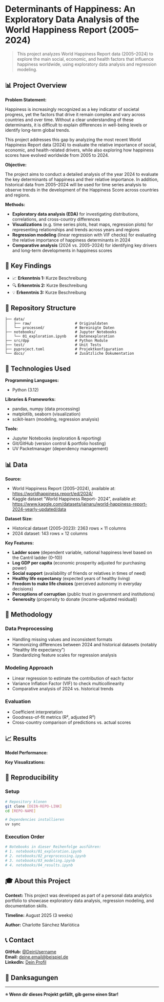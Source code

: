 # Determinants of Happiness: An Exploratory Data Analysis of the World Happiness Report (2005–2024)

> This project analyzes World Happiness Report data (2005–2024) to explore the main social, economic, and health factors that influence happiness worldwide, using exploratory data analysis and regression modeling.

## 📊 Project Overview

**Problem Statement:** 

Happiness is increasingly recognized as a key indicator of societal progress, yet the factors that drive it remain complex and vary across countries and over time. Without a clear understanding of these determinants, it is difficult to explain differences in well-being levels or identify long-term global trends. 

This project addresses this gap by analyzing the most recent World Happiness Report data (2024) to evaluate the relative importance of social, economic, and health-related drivers, while also exploring how happiness scores have evolved worldwide from 2005 to 2024.

**Objective:** 

The project aims to conduct a detailed analysis of the year 2024 to evaluate the key determinants of happiness and their relative importance. In addition, historical data from 2005–2024 will be used for time series analysis to observe trends in the development of the Happiness Score across countries and regions.

**Methods:** 

- **Exploratory data analysis (EDA)** for investigating distributions, correlations, and cross-country differences
- **Visualizations** (e.g. time series plots, heat maps, regression plots) for representing relationships and trends across years and regions
- **Regression modeling** (linear regression with VIF checks) for evaluating the relative importance of happiness determinants in 2024
- **Comparative analysis** (2024 vs. 2005–2024) for identifying key drivers and long-term developments in happiness scores

## 🎯 Key Findings

<!-- Hier deine wichtigsten Erkenntnisse in 3-5 Bullet Points -->
- 📈 **Erkenntnis 1:** Kurze Beschreibung
- 🔍 **Erkenntnis 2:** Kurze Beschreibung  
- 💡 **Erkenntnis 3:** Kurze Beschreibung

## 📁 Repository Structure

```
├── data/
│   ├── raw/                    # Originaldaten
│   └── processed/              # Bereinigte Daten
├── notebooks/                  # Jupyter Notebooks
│   └── 01_exploration.ipynb    # Datenexploration
├── src/dpp                     # Python Module
├── test/                       # Unit Tests
├── pyproject.toml              # Projektkonfiguration
└── docs/                       # Zusätzliche Dokumentation
```

## 🔧 Technologies Used

**Programming Languages:**

- Python (3.12)

**Libraries & Frameworks:**

- pandas, numpy (data processing)
- matplotlib, seaborn (visualization)
- scikit-learn (modeling, regression analysis)

**Tools:**
<!-- z.B. Jupyter, Git, Docker, etc. -->
- Jupyter Notebooks (exploration & reporting)
- Git/GitHub (version control & portfolio hosting)
- UV Packetmanager (dependency management)

## 📊 Data

**Source:** 
<!-- Woher kommen deine Daten? -->
- World Happiness Report (2005–2024), available at: https://worldhappiness.report/ed/2024/
- Kaggle dataset “World Happiness Report- 2024”, available at: https://www.kaggle.com/datasets/jainaru/world-happiness-report-2024-yearly-updated/data

**Dataset Size:** 
<!-- Anzahl Zeilen/Spalten, Dateigröße -->
- Historical dataset (2005–2023): 2363 rows × 11 columns
- 2024 dataset: 143 rows × 12 columns

**Key Features:** 
<!-- Beschreibung der wichtigsten Variablen -->
- **Ladder score** (dependent variable, national happiness level based on the Cantril ladder (0–10))
- **Log GDP per capita** (economic prosperity adjusted for purchasing power)
- **Social support** (availability of friends or relatives in times of need)
- **Healthy life expectancy** (expected years of healthy living)
- **Freedom to make life choices** (perceived autonomy in everyday decisions)
- **Perceptions of corruption** (public trust in government and institutions)
- **Generosity** (propensity to donate (income-adjusted residual))


## 🤖 Methodology

### Data Preprocessing
<!-- Kurze Beschreibung deiner Datenbereinigung -->
- Handling missing values and inconsistent formats
- Harmonizing differences between 2024 and historical datasets (notably “Healthy life expectancy”)
- Standardizing feature scales for regression analysis

### Modeling Approach  
<!-- Welche Modelle hast du getestet? -->
- Linear regression to estimate the contribution of each factor
- Variance Inflation Factor (VIF) to check multicollinearity
- Comparative analysis of 2024 vs. historical trends

### Evaluation
<!-- Wie hast du die Ergebnisse bewertet? -->
- Coefficient interpretation
- Goodness-of-fit metrics (R², adjusted R²)
- Cross-country comparison of predictions vs. actual scores

## 📈 Results

**Model Performance:**
<!-- Deine besten Metriken (Accuracy, RMSE, etc.) -->

**Key Visualizations:**
<!-- Verweis auf Key-Plots in deinen Notebooks -->

## 🚀 Reproducibility

### Setup
```bash
# Repository klonen
git clone [DEIN-REPO-LINK]
cd [REPO-NAME]

# Dependencies installieren
uv sync
```

### Execution Order
```bash
# Notebooks in dieser Reihenfolge ausführen:
# 1. notebooks/01_exploration.ipynb
# 2. notebooks/02_preprocessing.ipynb  
# 3. notebooks/03_modeling.ipynb
# 4. notebooks/04_results.ipynb
```


## 🎓 About this Project

**Context:** 
This project was developed as part of a personal data analytics portfolio to showcase exploratory data analysis, regression modeling, and documentation skills.

**Timeline:** 
August 2025 (3 weeks)

**Author:** 
Charlotte Sánchez Marlótica

## 📞 Contact

**GitHub:** [@DeinUsername](https://github.com/DeinUsername)  
**Email:** deine.email@beispiel.de  
**LinkedIn:** [Dein Profil](https://linkedin.com/in/dein-profil)

## 🙏 Danksagungen

<!-- Hier kannst du Personen oder Ressourcen erwähnen, die dir geholfen haben -->

---

**⭐ Wenn dir dieses Projekt gefällt, gib gerne einen Star!**
